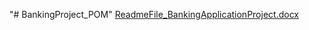 "# BankingProject_POM" 
[ReadmeFile_BankingApplicationProject.docx](https://github.com/user-attachments/files/18418478/ReadmeFile_BankingApplicationProject.docx)
